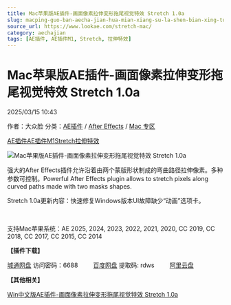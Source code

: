 ```yaml
---
title: Mac苹果版AE插件-画面像素拉伸变形拖尾视觉特效 Stretch 1.0a
slug: macping-guo-ban-aecha-jian-hua-mian-xiang-su-la-shen-bian-xing-tuo-wei-shi-jue-te-xiao-stretch-1-0a
source_url: https://www.lookae.com/stretch-mac/
category: aechajian
tags: [AE插件, AE插件M1, Stretch, 拉伸特效]
---
```

# Mac苹果版AE插件-画面像素拉伸变形拖尾视觉特效 Stretch 1.0a

2025/03/15 10:43

作者：大众脸
分类：[AE插件](https://www.lookae.com/after-effects/aechajian/) / [After Effects](https://www.lookae.com/after-effects/) / [Mac 专区](https://www.lookae.com/mac-osx/)

[AE插件](https://www.lookae.com/tag/ae%e6%8f%92%e4%bb%b6/)[AE插件M1](https://www.lookae.com/tag/aem1/)[Stretch](https://www.lookae.com/tag/stretch/)[拉伸特效](https://www.lookae.com/tag/%e6%8b%89%e4%bc%b8%e7%89%b9%e6%95%88/)

![Mac苹果版AE插件-画面像素拉伸变形拖尾视觉特效 Stretch 1.0a](https://www.lookae.com/wp-content/uploads/2023/11/irrealix-Stretch.jpg "Mac苹果版AE插件-画面像素拉伸变形拖尾视觉特效 Stretch 1.0a-LookAE.com")

强大的After Effects插件允许沿着由两个蒙版形状制成的弯曲路径拉伸像素。多种参数可控制。Powerful After Effects plugin allows to stretch pixels along curved paths made with two masks shapes.

Stretch 1.0a更新内容：快速修复Windows版本UI故障缺少“动画”选项卡。

[﻿](https://cloud.video.taobao.com/play/u/null/p/1/e/6/t/1/438596682038.mp4)

支持Mac苹果系统：AE 2025, 2024, 2023, 2022, 2021, 2020, CC 2019, CC 2018, CC 2017, CC 2015, CC 2014

**【插件下载】**

[城通网盘](https://url70.ctfile.com/f/2827370-1470295618-32f31b?p=4431) 访问密码：6688         [百度网盘](https://pan.baidu.com/s/1N_YDIQh_YxqGPmqiNy0URg?pwd=rdws) 提取码: rdws         [阿里云盘](https://www.alipan.com/s/pyCRxxFqvv5)

**【其他相关】**

[Win中文版AE插件-画面像素拉伸变形拖尾视觉特效 Stretch 1.0a](https://www.lookae.com/stretch/)
